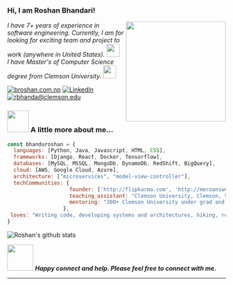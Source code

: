 ### Hi, I am Roshan Bhandari!

<!--
**bhanduroshan/bhanduroshan** is a ✨ _special_ ✨ repository because its `README.md` (this file) appears on your GitHub profile.

<h2> Hi, I'm Roshan Bhandari! <!--<img src="https://media.giphy.com/media/mGcNjsfWAjY5AEZNw6/giphy.gif" width="50">--></h2>

<img align='right' src="https://user-images.githubusercontent.com/5713670/87202985-820dcb80-c2b6-11ea-9f56-7ec461c497c3.gif" width="230">


<p><em> I have 7+ years of experience in software engineering. Currently, I am for looking for exciting team and project to work (anywhere in United States).  <img src="https://media.giphy.com/media/WUlplcMpOCEmTGBtBW/giphy.gif" width="30"></br>I have Master's of Computer Science degree from Clemson University. <img src="https://media.giphy.com/media/fYSnHlufseco8Fh93Z/giphy.gif" width="30"></br>
</em></p>

[![broshan.com.np](https://img.shields.io/static/v1?label=broshan.com.np&message=%20&color=yellow&logo=&style=flat-square&logoColor=white)](http://broshan.com.np/) [![LinkedIn](https://img.shields.io/static/v1?label=linkedin&message=%20&color=orange&logo=LinkedIn&style=flat-square&logoColor=white)](https://www.linkedin.com/in/bhandariroshan/) [![rbhanda@clemson.edu](https://img.shields.io/static/v1?label=rbhanda@clemson.edu&message=%20&color=red&logo=gmail&style=flat-square&logoColor=white)](mailto:rbhanda@clemson.edu)


### <img src="https://media.giphy.com/media/VgCDAzcKvsR6OM0uWg/giphy.gif" width="50"> A little more about me...  

```javascript
const bhanduroshan = {
  languages: [Python, Java, Javascript, HTML, CSS],
  frameworks: [Django, React, Docker, Tensorflow],
  databases: [MySQL, MSSQL, MongoDb, DynamoDb, RedShift, BigQuery],
  cloud: [AWS, Google Cloud, Azure],
  architecture: ["microservices", "model-view-controller"],
  techCommunities: {
                    founder: ['http://flipkarma.com', 'http://meroanswer.com', 'http://phunka.com'],
                    teaching_assistant: "Clemson University, Clemson, SC",
                    mentoring: "300+ Clemson University under grad and grad students"
                  },
 loves: "Writing code, developing systems and architectures, hiking, reading!"
}
```

![Roshan's github stats](https://github-readme-stats.vercel.app/api?username=bhanduroshan&hide=["contribs","issues"])

<img src="https://media.giphy.com/media/LnQjpWaON8nhr21vNW/giphy.gif" width="60"> <em><b>Happy connect and help. Please feel free to connect with me.</b></em>

---



